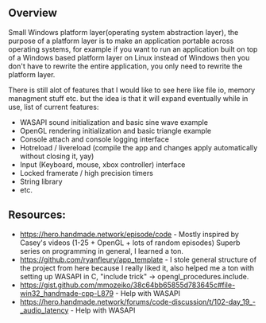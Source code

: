 ## Overview

Small Windows platform layer(operating system abstraction layer), the purpose of a platform layer is to make an application portable across operating systems, for example if you want to run an application built on top of a Windows based platform layer on Linux instead of Windows then you don't have to rewrite the entire application, you only need to rewrite the platform layer.

There is still alot of features that I would like to see here like file io, memory managment stuff etc. but the idea is that it will expand eventually while in use, list of current features:

* WASAPI sound initialization and basic sine wave example
* OpenGL rendering initialization and basic triangle example
* Console attach and console logging interface
* Hotreload / livereload (compile the app and changes apply automatically without closing it, yay)
* Input (Keyboard, mouse, xbox controller) interface
* Locked framerate / high precision timers 
* String library
* etc.

## Resources:

* https://hero.handmade.network/episode/code - Mostly inspired by Casey's videos (1-25 + OpenGL + lots of random episodes) Superb series on programming in general, I learned a ton.
* https://github.com/ryanfleury/app_template - I stole general structure of the project from here because I really liked it, also helped me a ton with setting up WASAPI in C, "include trick" -> opengl_procedures.include.
* https://gist.github.com/mmozeiko/38c64bb65855d783645c#file-win32_handmade-cpp-L879 - Help with WASAPI 
* https://hero.handmade.network/forums/code-discussion/t/102-day_19_-_audio_latency - Help with WASAPI


